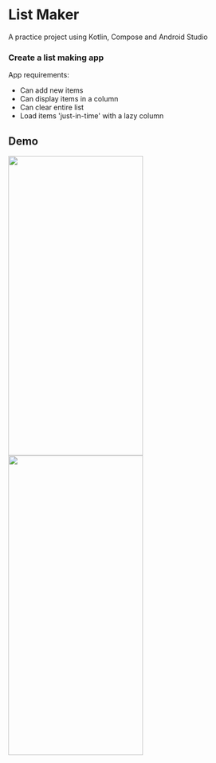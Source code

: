 # List Maker

A practice project using Kotlin, Compose and Android Studio

### Create a list making app

App requirements: 
- Can add new items
- Can display items in a column
- Can clear entire list
- Load items 'just-in-time' with a lazy column



## Demo

<img src="img/LisMaker.png" width="270" height="600" />
<img src="img/LisMaker.gif" width="270" height="600" />